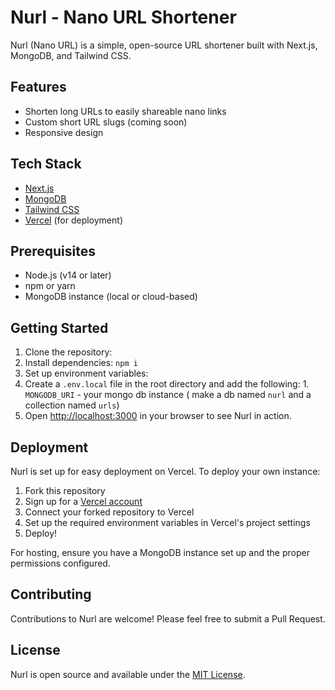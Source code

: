 # Nurl - Nano URL Shortener

Nurl (Nano URL) is a simple, open-source URL shortener built with Next.js, MongoDB, and Tailwind CSS.

## Features

- Shorten long URLs to easily shareable nano links
- Custom short URL slugs (coming soon)
- Responsive design

## Tech Stack

- [Next.js](https://nextjs.org/)
- [MongoDB](https://www.mongodb.com/)
- [Tailwind CSS](https://tailwindcss.com/)
- [Vercel](https://vercel.com/) (for deployment)

## Prerequisites

- Node.js (v14 or later)
- npm or yarn
- MongoDB instance (local or cloud-based)

## Getting Started

1. Clone the repository:
2. Install dependencies: `npm i`
3. Set up environment variables:
4. Create a `.env.local` file in the root directory and add the following: 
         1. `MONGODB_URI` - your mongo db instance ( make a db named `nurl` and a collection named `urls`)
5. Open [http://localhost:3000](http://localhost:3000) in your browser to see Nurl in action.

## Deployment

Nurl is set up for easy deployment on Vercel. To deploy your own instance:

1. Fork this repository
2. Sign up for a [Vercel account](https://vercel.com/signup)
3. Connect your forked repository to Vercel
4. Set up the required environment variables in Vercel's project settings
5. Deploy!

For hosting, ensure you have a MongoDB instance set up and the proper permissions configured.

## Contributing

Contributions to Nurl are welcome! Please feel free to submit a Pull Request.

## License

Nurl is open source and available under the [MIT License](LICENSE).
